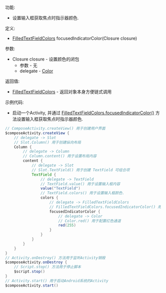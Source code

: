 功能:

+ 设置输入框获取焦点时指示器颜色.

定义:

+ [FilledTextFieldColors](/API/UI/Compose/Theme/Color/FilledTextFieldColors/README.md)
  focusedIndicatorColor(Closure closure)

参数:

+ Closure closure - 设置颜色的闭包
    + 参数 - 无
    + delegate - [Color](/API/UI/Compose/Theme/Color/Color/README.md)

返回值:

+ [FilledTextFieldColors](/API/UI/Compose/Theme/Color/FilledTextFieldColors/README.md) - 返回对象本身方便链式调用

示例代码:

+ 启动一个Activity,
  并通过 [FilledTextFieldColors.focusedIndicatorColor()](/API/UI/Compose/Theme/Color/FilledTextFieldColors/README.md?id=focusedIndicatorColor)
  方法设置输入框获取焦点时指示器颜色.

```groovy
// ComposeActivity.createView() 用于创建用户界面
$composeActivity.createView {
    // delegate -> Slot
    // Slot.Column() 用于创建纵向布局
    Column {
        // delegate -> Column
        // Column.content() 用于设置布局内容
        content {
            // delegate -> Slot
            // Slot.TextField() 用于创建 TextField 可组合项
            TextField {
                // delegate -> TextField
                // TextField.value() 用于设置输入框内容
                value("TextField")
                // TextField.colors() 用于设置输入框颜色.
                colors {
                    // delegate -> FilledTextFieldColors
                    // FilledTextFieldColors.focusedIndicatorColor() 用于设置输入框获取焦点时指示器颜色
                    focusedIndicatorColor {
                        // delegate -> Color
                        // Color.red() 用于配置红色通道
                        red(255)
                    }
                }
            }
        }
    }
}
// Activity.onDestroy() 方法用于监听Activity销毁
$composeActivity.onDestroy {
    // Script.stop() 方法用于停止脚本
    $script.stop()
}
// Activity.start() 用于启动Android系统的Activity
$composeActivity.start()
```
